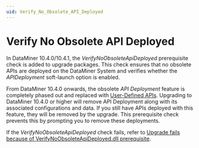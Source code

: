 ```yaml
---
uid: Verify_No_Obsolete_API_Deployed
---
```


# Verify No Obsolete API Deployed

In DataMiner 10.4.0/10.4.1<!--RN 37825-->, the *VerifyNoObsoleteApiDeployed* prerequisite check is added to upgrade packages. This check ensures that no obsolete APIs are deployed on the DataMiner System and verifies whether the *APIDeployment* soft-launch option is enabled.

From DataMiner 10.4.0 onwards, the obsolete *API Deployment* feature is completely phased out and replaced with [User-Defined APIs](xref:UD_APIs). Upgrading to DataMiner 10.4.0 or higher will remove API Deployment along with its associated configurations and data. If you still have APIs deployed with this feature, they will be removed by the upgrade. This prerequisite check prevents this by prompting you to remove these deployments.

If the *VerifyNoObsoleteApiDeployed* check fails, refer to [Upgrade fails because of VerifyNoObsoleteApiDeployed.dll prerequisite](xref:KI_Upgrade_fails_VerifyNoObsoleteApiDeployed_prerequisite).
